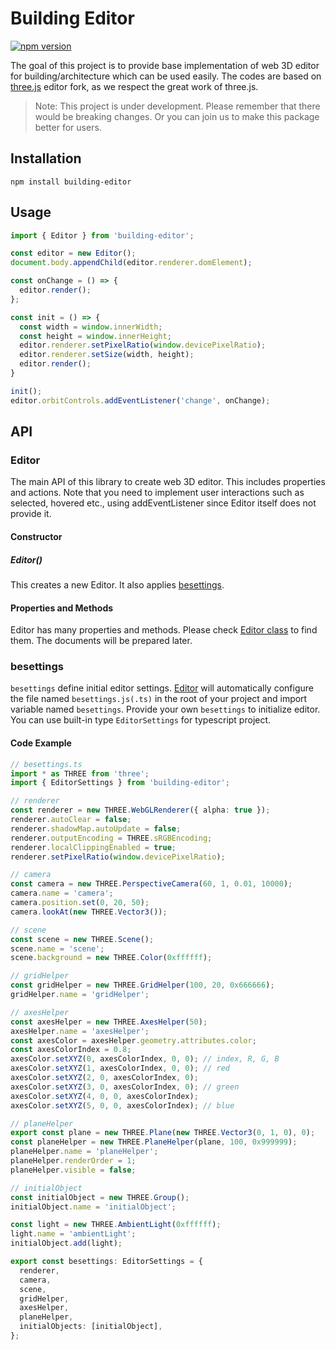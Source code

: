 # Building Editor

[![npm version](https://badge.fury.io/js/building-editor.svg)](https://badge.fury.io/js/building-editor)

The goal of this project is to provide base implementation of web 3D editor for building/architecture which can be used easily. The codes are based on [three.js](https://github.com/mrdoob/three.js) editor fork, as we respect the great work of three.js.

> Note: This project is under development. Please remember that there would be breaking changes. Or you can join us to make this package better for users.

## Installation

```
npm install building-editor
```

## Usage

```js
import { Editor } from 'building-editor';

const editor = new Editor();
document.body.appendChild(editor.renderer.domElement);

const onChange = () => {
  editor.render();
};

const init = () => {
  const width = window.innerWidth;
  const height = window.innerHeight;
  editor.renderer.setPixelRatio(window.devicePixelRatio);
  editor.renderer.setSize(width, height);
  editor.render();
}

init();
editor.orbitControls.addEventListener('change', onChange);
```

## API

### Editor

The main API of this library to create web 3D editor. This includes properties and actions. Note that you need to implement user interactions such as selected, hovered etc., using addEventListener since Editor itself does not provide it.

#### Constructor

##### Editor()

This creates a new Editor. It also applies [besettings](#besettings).

#### Properties and Methods

Editor has many properties and methods. Please check [Editor class](https://github.com/baues/building-editor/blob/master/src/Editor.ts) to find them. The documents will be prepared later.

### besettings

`besettings` define initial editor settings. [Editor](#Editor) will automatically configure the file named `besettings.js(.ts)` in the root of your project and import variable named `besettings`. Provide your own `besettings` to initialize editor. You can use built-in type `EditorSettings` for typescript project.

#### Code Example

```ts
// besettings.ts
import * as THREE from 'three';
import { EditorSettings } from 'building-editor';

// renderer
const renderer = new THREE.WebGLRenderer({ alpha: true });
renderer.autoClear = false;
renderer.shadowMap.autoUpdate = false;
renderer.outputEncoding = THREE.sRGBEncoding;
renderer.localClippingEnabled = true;
renderer.setPixelRatio(window.devicePixelRatio);

// camera
const camera = new THREE.PerspectiveCamera(60, 1, 0.01, 10000);
camera.name = 'camera';
camera.position.set(0, 20, 50);
camera.lookAt(new THREE.Vector3());

// scene
const scene = new THREE.Scene();
scene.name = 'scene';
scene.background = new THREE.Color(0xffffff);

// gridHelper
const gridHelper = new THREE.GridHelper(100, 20, 0x666666);
gridHelper.name = 'gridHelper';

// axesHelper
const axesHelper = new THREE.AxesHelper(50);
axesHelper.name = 'axesHelper';
const axesColor = axesHelper.geometry.attributes.color;
const axesColorIndex = 0.8;
axesColor.setXYZ(0, axesColorIndex, 0, 0); // index, R, G, B
axesColor.setXYZ(1, axesColorIndex, 0, 0); // red
axesColor.setXYZ(2, 0, axesColorIndex, 0);
axesColor.setXYZ(3, 0, axesColorIndex, 0); // green
axesColor.setXYZ(4, 0, 0, axesColorIndex);
axesColor.setXYZ(5, 0, 0, axesColorIndex); // blue

// planeHelper
export const plane = new THREE.Plane(new THREE.Vector3(0, 1, 0), 0);
const planeHelper = new THREE.PlaneHelper(plane, 100, 0x999999);
planeHelper.name = 'planeHelper';
planeHelper.renderOrder = 1;
planeHelper.visible = false;

// initialObject
const initialObject = new THREE.Group();
initialObject.name = 'initialObject';

const light = new THREE.AmbientLight(0xffffff);
light.name = 'ambientLight';
initialObject.add(light);

export const besettings: EditorSettings = {
  renderer,
  camera,
  scene,
  gridHelper,
  axesHelper,
  planeHelper,
  initialObjects: [initialObject],
};
```


